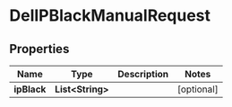 

# DelIPBlackManualRequest


## Properties

Name | Type | Description | Notes
------------ | ------------- | ------------- | -------------
**ipBlack** | **List&lt;String&gt;** |  |  [optional]



